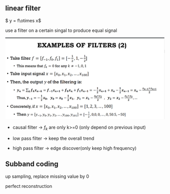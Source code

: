 ## linear filter

$ y = f\otimes x$

use a filter on a certain singal to produce equal signal

![image-20221117095835846](1117subband.assets/image-20221117095835846.png)

- causal filter -> $f_k$ are only k>=0 (only depend on previous input)

- low pass filter -> keep the overall trend
- high pass filter -> edge discover(only keep high frequency)

## Subband coding

up sampling, replace missing value by 0

perfect reconstruction 

